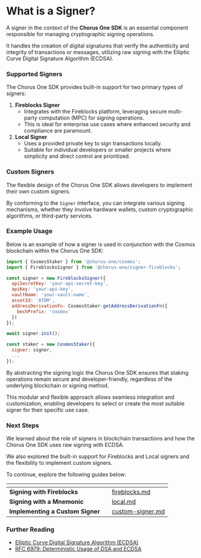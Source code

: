 # What is a Signer?

A signer in the context of the **Chorus One SDK** is an essential component responsible for managing cryptographic signing operations.

It handles the creation of digital signatures that verify the authenticity and integrity of transactions or messages, utilizing raw signing with the Elliptic Curve Digital Signature Algorithm (ECDSA).

### Supported Signers

The Chorus One SDK provides built-in support for two primary types of signers:

1. **Fireblocks Signer**
   * Integrates with the Fireblocks platform, leveraging secure multi-party computation (MPC) for signing operations.
   * This is ideal for enterprise use cases where enhanced security and compliance are paramount.
2. **Local Signer**
   * Uses a provided private key to sign transactions locally.
   * Suitable for individual developers or smaller projects where simplicity and direct control are prioritized.

### Custom Signers

The flexible design of the Chorus One SDK allows developers to implement their own custom signers.

By conforming to the `Signer` interface, you can integrate various signing mechanisms, whether they involve hardware wallets, custom cryptographic algorithms, or third-party services.

### Example Usage

Below is an example of how a signer is used in conjunction with the Cosmos blockchain within the Chorus One SDK:

```javascript
import { CosmosStaker } from '@chorus-one/cosmos';
import { FireblocksSigner } from '@chorus-one/signer-fireblocks';

const signer = new FireblocksSigner({
  apiSecretKey: 'your-api-secret-key',
  apiKey: 'your-api-key',
  vaultName: 'your-vault-name',
  assetId: 'ATOM',
  addressDerivationFn: CosmosStaker.getAddressDerivationFn({
    bechPrefix: 'cosmos'
  })
});

await signer.init();

const staker = new CosmosStaker({
  signer: signer,
  ...
});
```

By abstracting the signing logic the Chorus One SDK ensures that staking operations remain secure and developer-friendly, regardless of the underlying blockchain or signing method.

This modular and flexible approach allows seamless integration and customization, enabling developers to select or create the most suitable signer for their specific use case.

### Next Steps

We learned about the role of signers in blockchain transactions and how the Chorus One SDK uses raw signing with ECDSA.

We also explored the built-in support for Fireblocks and Local signers and the flexibility to implement custom signers.

To continue, explore the following guides below:

<table data-view="cards"><thead><tr><th></th><th data-hidden data-card-cover data-type="files"></th><th data-hidden data-card-target data-type="content-ref"></th></tr></thead><tbody><tr><td><strong>Signing with Fireblocks</strong></td><td></td><td><a href="fireblocks.md">fireblocks.md</a></td></tr><tr><td><strong>Signing with a Mnemonic</strong></td><td></td><td><a href="local.md">local.md</a></td></tr><tr><td><strong>Implementing a Custom Signer</strong></td><td></td><td><a href="custom-signer.md">custom-signer.md</a></td></tr></tbody></table>

### Further Reading

* [Elliptic Curve Digital Signature Algorithm (ECDSA)](https://en.wikipedia.org/wiki/Elliptic_Curve_Digital_Signature_Algorithm)
* [RFC 6979: Deterministic Usage of DSA and ECDSA](https://tools.ietf.org/html/rfc6979)
